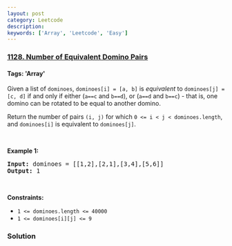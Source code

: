 ```yaml
---
layout: post
category: Leetcode
description: 
keywords: ['Array', 'Leetcode', 'Easy']
---
```

### [1128. Number of Equivalent Domino Pairs](https://leetcode.com/problems/number-of-equivalent-domino-pairs)

#### Tags: 'Array'

<div class="content__u3I1 question-content__JfgR"><div><p>Given a list of <code>dominoes</code>, <code>dominoes[i] = [a, b]</code> is <em>equivalent</em> to <code>dominoes[j] = [c, d]</code> if and only if either (<code>a==c</code> and <code>b==d</code>), or (<code>a==d</code> and <code>b==c</code>) - that is, one domino can be rotated to be equal to another domino.</p>
<p>Return the number of pairs <code>(i, j)</code> for which <code>0 &lt;= i &lt; j &lt; dominoes.length</code>, and <code>dominoes[i]</code> is equivalent to <code>dominoes[j]</code>.</p>
<p> </p>
<p><strong>Example 1:</strong></p>
<pre><strong>Input:</strong> dominoes = [[1,2],[2,1],[3,4],[5,6]]
<strong>Output:</strong> 1
</pre>
<p> </p>
<p><strong>Constraints:</strong></p>
<ul>
<li><code>1 &lt;= dominoes.length &lt;= 40000</code></li>
<li><code>1 &lt;= dominoes[i][j] &lt;= 9</code></li>
</ul></div></div>

### Solution
